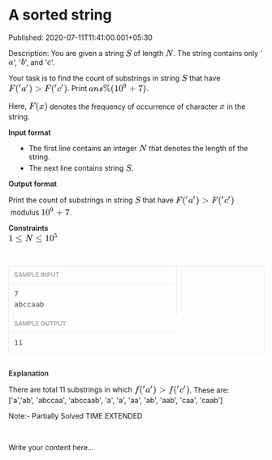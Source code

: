 # A sorted string

Published: 2020-07-11T11:41:00.001+05:30

Description: 
      You are given a string<span
      class="Apple-converted-space">&nbsp;</span><span
      class="mathjax-latex"><span class="MathJax_Preview" style="color:
      inherit;"></span><span class="MathJax_SVG" data-mathml="&lt;math
      xmlns=&quot;http://www.w3.org/1998/Math/MathML&quot;&gt;&lt;mi&gt;S&lt;/mi&gt;&lt;/math&gt;"
      id="MathJax-Element-1-Frame" role="presentation" style="border: 0px; direction: ltr; display:
      inline-block; float: none; font-size: 14px; line-height: normal; margin: 0px; max-height:
      none; max-width: none; min-height: 0px; min-width: 0px; overflow-wrap: normal; padding: 0px;
      position: relative; white-space: nowrap; word-spacing: normal;" tabindex="0"><svg
      aria-hidden="true" focusable="false" height="2.143ex" role="img" style="vertical-align:
      -0.271ex;" viewbox="0 -805.7 645.5 922.5" width="1.499ex"
      xmlns:xlink="http://www.w3.org/1999/xlink"><defs><path d="M308 24Q367 24 416
      76T466 197Q466 260 414 284Q308 311 278 321T236 341Q176 383 176 462Q176 523 208 573T273 648Q302
      673 343 688T407 704H418H425Q521 704 564 640Q565 640 577 653T603 682T623 704Q624 704 627
      704T632 705Q645 705 645 698T617 577T585 459T569 456Q549 456 549 465Q549 471 550 475Q550 478
      551 494T553 520Q553 554 544 579T526 616T501 641Q465 662 419 662Q362 662 313 616T263 510Q263
      480 278 458T319 427Q323 425 389 408T456 390Q490 379 522 342T554 242Q554 216 546 186Q541 164
      528 137T492 78T426 18T332 -20Q320 -22 298 -22Q199 -22 144 33L134 44L106 13Q83 -14 78 -18T65
      -22Q52 -22 52 -14Q52 -11 110 221Q112 227 130 227H143Q149 221 149 216Q149 214 148 207T144
      186T142 153Q144 114 160 87T203 47T255 29T308 24Z" id="E1-MJMATHI-53"
      stroke-width="1"></path></defs><g fill="currentColor" stroke-width="0"
      stroke="currentColor" transform="matrix(1 0 0 -1 0 0)"><use x="0"
      xlink:href="#E1-MJMATHI-53" y="0"></use></g></svg><span
      class="MJX_Assistive_MathML" role="presentation" style="border: 0px !important; clip:
      rect(1px, 1px, 1px, 1px); display: block !important; height: 1px !important; left: 0px;
      overflow: hidden !important; padding: 1px 0px 0px !important; position: absolute !important;
      top: 0px; transition: none 0s ease 0s; user-select: none; width: 1px !important;"><math
      xmlns="http://www.w3.org/1998/Math/MathML"><mi>S</mi></math></span></span><span
      class="Apple-converted-space">&nbsp;</span>of length<span
      class="Apple-converted-space">&nbsp;</span><span
      class="mathjax-latex"><span class="MathJax_Preview" style="color:
      inherit;"></span><span class="MathJax_SVG" data-mathml="&lt;math
      xmlns=&quot;http://www.w3.org/1998/Math/MathML&quot;&gt;&lt;mi&gt;N&lt;/mi&gt;&lt;/math&gt;"
      id="MathJax-Element-2-Frame" role="presentation" style="border: 0px; direction: ltr; display:
      inline-block; float: none; font-size: 14px; line-height: normal; margin: 0px; max-height:
      none; max-width: none; min-height: 0px; min-width: 0px; overflow-wrap: normal; padding: 0px;
      position: relative; white-space: nowrap; word-spacing: normal;" tabindex="0"><svg
      aria-hidden="true" focusable="false" height="2.009ex" role="img" style="vertical-align:
      -0.271ex;" viewbox="0 -748.3 888.5 865.1" width="2.064ex"
      xmlns:xlink="http://www.w3.org/1999/xlink"><defs><path d="M234 637Q231 637 226
      637Q201 637 196 638T191 649Q191 676 202 682Q204 683 299 683Q376 683 387 683T401 677Q612 181
      616 168L670 381Q723 592 723 606Q723 633 659 637Q635 637 635 648Q635 650 637 660Q641 676 643
      679T653 683Q656 683 684 682T767 680Q817 680 843 681T873 682Q888 682 888 672Q888 650 880
      642Q878 637 858 637Q787 633 769 597L620 7Q618 0 599 0Q585 0 582 2Q579 5 453 305L326 604L261
      344Q196 88 196 79Q201 46 268 46H278Q284 41 284 38T282 19Q278 6 272 0H259Q228 2 151 2Q123 2 100
      2T63 2T46 1Q31 1 31 10Q31 14 34 26T39 40Q41 46 62 46Q130 49 150 85Q154 91 221 362L289 634Q287
      635 234 637Z" id="E2-MJMATHI-4E" stroke-width="1"></path></defs><g
      fill="currentColor" stroke-width="0" stroke="currentColor" transform="matrix(1 0 0 -1 0
      0)"><use x="0" xlink:href="#E2-MJMATHI-4E"
      y="0"></use></g></svg><span class="MJX_Assistive_MathML"
      role="presentation" style="border: 0px !important; clip: rect(1px, 1px, 1px, 1px); display:
      block !important; height: 1px !important; left: 0px; overflow: hidden !important; padding: 1px
      0px 0px !important; position: absolute !important; top: 0px; transition: none 0s ease 0s;
      user-select: none; width: 1px !important;"><math
      xmlns="http://www.w3.org/1998/Math/MathML"><mi>N</mi></math></span></span>.
      The string contains only '<span class="mathjax-latex"><span class="MathJax_Preview"
      style="color: inherit;"></span><span class="MathJax_SVG" data-mathml="&lt;math
      xmlns=&quot;http://www.w3.org/1998/Math/MathML&quot;&gt;&lt;mi&gt;a&lt;/mi&gt;&lt;/math&gt;"
      id="MathJax-Element-3-Frame" role="presentation" style="border: 0px; direction: ltr; display:
      inline-block; float: none; font-size: 14px; line-height: normal; margin: 0px; max-height:
      none; max-width: none; min-height: 0px; min-width: 0px; overflow-wrap: normal; padding: 0px;
      position: relative; white-space: nowrap; word-spacing: normal;" tabindex="0"><svg
      aria-hidden="true" focusable="false" height="1.476ex" role="img" style="vertical-align:
      -0.271ex;" viewbox="0 -518.7 529.5 635.5" width="1.23ex"
      xmlns:xlink="http://www.w3.org/1999/xlink"><defs><path d="M33 157Q33 258 109
      349T280 441Q331 441 370 392Q386 422 416 422Q429 422 439 414T449 394Q449 381 412 234T374 68Q374
      43 381 35T402 26Q411 27 422 35Q443 55 463 131Q469 151 473 152Q475 153 483 153H487Q506 153 506
      144Q506 138 501 117T481 63T449 13Q436 0 417 -8Q409 -10 393 -10Q359 -10 336 5T306 36L300 51Q299
      52 296 50Q294 48 292 46Q233 -10 172 -10Q117 -10 75 30T33 157ZM351 328Q351 334 346 350T323
      385T277 405Q242 405 210 374T160 293Q131 214 119 129Q119 126 119 118T118 106Q118 61 136 44T179
      26Q217 26 254 59T298 110Q300 114 325 217T351 328Z" id="E3-MJMATHI-61"
      stroke-width="1"></path></defs><g fill="currentColor" stroke-width="0"
      stroke="currentColor" transform="matrix(1 0 0 -1 0 0)"><use x="0"
      xlink:href="#E3-MJMATHI-61" y="0"></use></g></svg><span
      class="MJX_Assistive_MathML" role="presentation" style="border: 0px !important; clip:
      rect(1px, 1px, 1px, 1px); display: block !important; height: 1px !important; left: 0px;
      overflow: hidden !important; padding: 1px 0px 0px !important; position: absolute !important;
      top: 0px; transition: none 0s ease 0s; user-select: none; width: 1px !important;"><math
      xmlns="http://www.w3.org/1998/Math/MathML"><mi>a</mi></math></span></span>',
      '<span class="mathjax-latex"><span class="MathJax_Preview" style="color:
      inherit;"></span><span class="MathJax_SVG" data-mathml="&lt;math
      xmlns=&quot;http://www.w3.org/1998/Math/MathML&quot;&gt;&lt;mi&gt;b&lt;/mi&gt;&lt;/math&gt;"
      id="MathJax-Element-4-Frame" role="presentation" style="border: 0px; direction: ltr; display:
      inline-block; float: none; font-size: 14px; line-height: normal; margin: 0px; max-height:
      none; max-width: none; min-height: 0px; min-width: 0px; overflow-wrap: normal; padding: 0px;
      position: relative; white-space: nowrap; word-spacing: normal;" tabindex="0"><svg
      aria-hidden="true" focusable="false" height="2.143ex" role="img" style="vertical-align:
      -0.271ex;" viewbox="0 -805.7 429.5 922.5" width="0.998ex"
      xmlns:xlink="http://www.w3.org/1999/xlink"><defs><path d="M73 647Q73 657 77 670T89
      683Q90 683 161 688T234 694Q246 694 246 685T212 542Q204 508 195 472T180 418L176 399Q176 396 182
      402Q231 442 283 442Q345 442 383 396T422 280Q422 169 343 79T173 -11Q123 -11 82 27T40 150V159Q40
      180 48 217T97 414Q147 611 147 623T109 637Q104 637 101 637H96Q86 637 83 637T76 640T73 647ZM336
      325V331Q336 405 275 405Q258 405 240 397T207 376T181 352T163 330L157 322L136 236Q114 150 114
      114Q114 66 138 42Q154 26 178 26Q211 26 245 58Q270 81 285 114T318 219Q336 291 336 325Z"
      id="E4-MJMATHI-62" stroke-width="1"></path></defs><g fill="currentColor"
      stroke-width="0" stroke="currentColor" transform="matrix(1 0 0 -1 0 0)"><use x="0"
      xlink:href="#E4-MJMATHI-62" y="0"></use></g></svg><span
      class="MJX_Assistive_MathML" role="presentation" style="border: 0px !important; clip:
      rect(1px, 1px, 1px, 1px); display: block !important; height: 1px !important; left: 0px;
      overflow: hidden !important; padding: 1px 0px 0px !important; position: absolute !important;
      top: 0px; transition: none 0s ease 0s; user-select: none; width: 1px !important;"><math
      xmlns="http://www.w3.org/1998/Math/MathML"><mi>b</mi></math></span></span>',
      and '<span class="mathjax-latex"><span class="MathJax_Preview" style="color:
      inherit;"></span><span class="MathJax_SVG" data-mathml="&lt;math
      xmlns=&quot;http://www.w3.org/1998/Math/MathML&quot;&gt;&lt;mi&gt;c&lt;/mi&gt;&lt;/math&gt;"
      id="MathJax-Element-5-Frame" role="presentation" style="border: 0px; direction: ltr; display:
      inline-block; float: none; font-size: 14px; line-height: normal; margin: 0px; max-height:
      none; max-width: none; min-height: 0px; min-width: 0px; overflow-wrap: normal; padding: 0px;
      position: relative; white-space: nowrap; word-spacing: normal;" tabindex="0"><svg
      aria-hidden="true" focusable="false" height="1.476ex" role="img" style="vertical-align:
      -0.271ex;" viewbox="0 -518.7 433.5 635.5" width="1.007ex"
      xmlns:xlink="http://www.w3.org/1999/xlink"><defs><path d="M34 159Q34 268 120
      355T306 442Q362 442 394 418T427 355Q427 326 408 306T360 285Q341 285 330 295T319 325T330
      359T352 380T366 386H367Q367 388 361 392T340 400T306 404Q276 404 249 390Q228 381 206 359Q162
      315 142 235T121 119Q121 73 147 50Q169 26 205 26H209Q321 26 394 111Q403 121 406 121Q410 121 419
      112T429 98T420 83T391 55T346 25T282 0T202 -11Q127 -11 81 37T34 159Z" id="E5-MJMATHI-63"
      stroke-width="1"></path></defs><g fill="currentColor" stroke-width="0"
      stroke="currentColor" transform="matrix(1 0 0 -1 0 0)"><use x="0"
      xlink:href="#E5-MJMATHI-63" y="0"></use></g></svg><span
      class="MJX_Assistive_MathML" role="presentation" style="border: 0px !important; clip:
      rect(1px, 1px, 1px, 1px); display: block !important; height: 1px !important; left: 0px;
      overflow: hidden !important; padding: 1px 0px 0px !important; position: absolute !important;
      top: 0px; transition: none 0s ease 0s; user-select: none; width: 1px !important;"><math
      xmlns="http://www.w3.org/1998/Math/MathML"><mi>c</mi></math></span></span>'.<p></p><p>Your&nbsp;task
      is to find the count of substrings in&nbsp;string<span
      class="Apple-converted-space">&nbsp;</span><span
      class="mathjax-latex"><span class="MathJax_Preview" style="color:
      inherit;"></span><span class="MathJax_SVG" data-mathml="&lt;math
      xmlns=&quot;http://www.w3.org/1998/Math/MathML&quot;&gt;&lt;mi&gt;S&lt;/mi&gt;&lt;/math&gt;"
      id="MathJax-Element-6-Frame" role="presentation" style="border: 0px; direction: ltr; display:
      inline-block; float: none; font-size: 14px; line-height: normal; margin: 0px; max-height:
      none; max-width: none; min-height: 0px; min-width: 0px; overflow-wrap: normal; padding: 0px;
      position: relative; white-space: nowrap; word-spacing: normal;" tabindex="0"><svg
      aria-hidden="true" focusable="false" height="2.143ex" role="img" style="vertical-align:
      -0.271ex;" viewbox="0 -805.7 645.5 922.5" width="1.499ex"
      xmlns:xlink="http://www.w3.org/1999/xlink"><defs><path d="M308 24Q367 24 416
      76T466 197Q466 260 414 284Q308 311 278 321T236 341Q176 383 176 462Q176 523 208 573T273 648Q302
      673 343 688T407 704H418H425Q521 704 564 640Q565 640 577 653T603 682T623 704Q624 704 627
      704T632 705Q645 705 645 698T617 577T585 459T569 456Q549 456 549 465Q549 471 550 475Q550 478
      551 494T553 520Q553 554 544 579T526 616T501 641Q465 662 419 662Q362 662 313 616T263 510Q263
      480 278 458T319 427Q323 425 389 408T456 390Q490 379 522 342T554 242Q554 216 546 186Q541 164
      528 137T492 78T426 18T332 -20Q320 -22 298 -22Q199 -22 144 33L134 44L106 13Q83 -14 78 -18T65
      -22Q52 -22 52 -14Q52 -11 110 221Q112 227 130 227H143Q149 221 149 216Q149 214 148 207T144
      186T142 153Q144 114 160 87T203 47T255 29T308 24Z" id="E6-MJMATHI-53"
      stroke-width="1"></path></defs><g fill="currentColor" stroke-width="0"
      stroke="currentColor" transform="matrix(1 0 0 -1 0 0)"><use x="0"
      xlink:href="#E6-MJMATHI-53" y="0"></use></g></svg><span
      class="MJX_Assistive_MathML" role="presentation" style="border: 0px !important; clip:
      rect(1px, 1px, 1px, 1px); display: block !important; height: 1px !important; left: 0px;
      overflow: hidden !important; padding: 1px 0px 0px !important; position: absolute !important;
      top: 0px; transition: none 0s ease 0s; user-select: none; width: 1px !important;"><math
      xmlns="http://www.w3.org/1998/Math/MathML"><mi>S</mi></math></span></span><span
      class="Apple-converted-space">&nbsp;</span>that have<span
      class="Apple-converted-space">&nbsp;</span><span
      class="mathjax-latex"><span class="MathJax_Preview" style="color:
      inherit;"></span><span class="MathJax_SVG" data-mathml="&lt;math
      xmlns=&quot;http://www.w3.org/1998/Math/MathML&quot;&gt;&lt;mi&gt;F&lt;/mi&gt;&lt;msup&gt;&lt;mo
      stretchy=&quot;false&quot;&gt;(&lt;/mo&gt;&lt;mo&gt;&amp;#x2032;&lt;/mo&gt;&lt;/msup&gt;&lt;msup&gt;&lt;mi&gt;a&lt;/mi&gt;&lt;mo&gt;&amp;#x2032;&lt;/mo&gt;&lt;/msup&gt;&lt;mo
      stretchy=&quot;false&quot;&gt;)&lt;/mo&gt;&lt;mo&gt;&amp;#x003E;&lt;/mo&gt;&lt;mi&gt;F&lt;/mi&gt;&lt;msup&gt;&lt;mo
      stretchy=&quot;false&quot;&gt;(&lt;/mo&gt;&lt;mo&gt;&amp;#x2032;&lt;/mo&gt;&lt;/msup&gt;&lt;msup&gt;&lt;mi&gt;c&lt;/mi&gt;&lt;mo&gt;&amp;#x2032;&lt;/mo&gt;&lt;/msup&gt;&lt;mo
      stretchy=&quot;false&quot;&gt;)&lt;/mo&gt;&lt;/math&gt;"
      id="MathJax-Element-7-Frame" role="presentation" style="border: 0px; direction: ltr; display:
      inline-block; float: none; font-size: 14px; line-height: normal; margin: 0px; max-height:
      none; max-width: none; min-height: 0px; min-width: 0px; overflow-wrap: normal; padding: 0px;
      position: relative; white-space: nowrap; word-spacing: normal;" tabindex="0"><svg
      aria-hidden="true" focusable="false" height="2.809ex" role="img" style="vertical-align:
      -0.805ex;" viewbox="0 -863.1 6533.3 1209.6" width="15.174ex"
      xmlns:xlink="http://www.w3.org/1999/xlink"><defs><path d="M48 1Q31 1 31 11Q31 13
      34 25Q38 41 42 43T65 46Q92 46 125 49Q139 52 144 61Q146 66 215 342T285 622Q285 629 281 629Q273
      632 228 634H197Q191 640 191 642T193 659Q197 676 203 680H742Q749 676 749 669Q749 664 736
      557T722 447Q720 440 702 440H690Q683 445 683 453Q683 454 686 477T689 530Q689 560 682 579T663
      610T626 626T575 633T503 634H480Q398 633 393 631Q388 629 386 623Q385 622 352 492L320
      363H375Q378 363 398 363T426 364T448 367T472 374T489 386Q502 398 511 419T524 457T529 475Q532
      480 548 480H560Q567 475 567 470Q567 467 536 339T502 207Q500 200 482 200H470Q463 206 463
      212Q463 215 468 234T473 274Q473 303 453 310T364 317H309L277 190Q245 66 245 60Q245 46 334
      46H359Q365 40 365 39T363 19Q359 6 353 0H336Q295 2 185 2Q120 2 86 2T48 1Z" id="E7-MJMATHI-46"
      stroke-width="1"></path><path d="M94 250Q94 319 104 381T127 488T164 576T202
      643T244 695T277 729T302 750H315H319Q333 750 333 741Q333 738 316 720T275 667T226 581T184
      443T167 250T184 58T225 -81T274 -167T316 -220T333 -241Q333 -250 318 -250H315H302L274 -226Q180
      -141 137 -14T94 250Z" id="E7-MJMAIN-28" stroke-width="1"></path><path d="M79 43Q73
      43 52 49T30 61Q30 68 85 293T146 528Q161 560 198 560Q218 560 240 545T262 501Q262 496 260
      486Q259 479 173 263T84 45T79 43Z" id="E7-MJMAIN-2032"
      stroke-width="1"></path><path d="M33 157Q33 258 109 349T280 441Q331 441 370
      392Q386 422 416 422Q429 422 439 414T449 394Q449 381 412 234T374 68Q374 43 381 35T402 26Q411 27
      422 35Q443 55 463 131Q469 151 473 152Q475 153 483 153H487Q506 153 506 144Q506 138 501 117T481
      63T449 13Q436 0 417 -8Q409 -10 393 -10Q359 -10 336 5T306 36L300 51Q299 52 296 50Q294 48 292
      46Q233 -10 172 -10Q117 -10 75 30T33 157ZM351 328Q351 334 346 350T323 385T277 405Q242 405 210
      374T160 293Q131 214 119 129Q119 126 119 118T118 106Q118 61 136 44T179 26Q217 26 254 59T298
      110Q300 114 325 217T351 328Z" id="E7-MJMATHI-61" stroke-width="1"></path><path
      d="M60 749L64 750Q69 750 74 750H86L114 726Q208 641 251 514T294 250Q294 182 284 119T261 12T224
      -76T186 -143T145 -194T113 -227T90 -246Q87 -249 86 -250H74Q66 -250 63 -250T58 -247T55 -238Q56
      -237 66 -225Q221 -64 221 250T66 725Q56 737 55 738Q55 746 60 749Z" id="E7-MJMAIN-29"
      stroke-width="1"></path><path d="M84 520Q84 528 88 533T96 539L99 540Q106 540 253
      471T544 334L687 265Q694 260 694 250T687 235Q685 233 395 96L107 -40H101Q83 -38 83 -20Q83 -19 83
      -17Q82 -10 98 -1Q117 9 248 71Q326 108 378 132L626 250L378 368Q90 504 86 509Q84 513 84 520Z"
      id="E7-MJMAIN-3E" stroke-width="1"></path><path d="M34 159Q34 268 120 355T306
      442Q362 442 394 418T427 355Q427 326 408 306T360 285Q341 285 330 295T319 325T330 359T352
      380T366 386H367Q367 388 361 392T340 400T306 404Q276 404 249 390Q228 381 206 359Q162 315 142
      235T121 119Q121 73 147 50Q169 26 205 26H209Q321 26 394 111Q403 121 406 121Q410 121 419 112T429
      98T420 83T391 55T346 25T282 0T202 -11Q127 -11 81 37T34 159Z" id="E7-MJMATHI-63"
      stroke-width="1"></path></defs><g fill="currentColor" stroke-width="0"
      stroke="currentColor" transform="matrix(1 0 0 -1 0 0)"><use x="0"
      xlink:href="#E7-MJMATHI-46" y="0"></use><g transform="translate(749,0)"><use
      x="0" xlink:href="#E7-MJMAIN-28" y="0"></use><use transform="scale(0.707)" x="550"
      xlink:href="#E7-MJMAIN-2032" y="513"></use></g><g
      transform="translate(1433,0)"><use x="0" xlink:href="#E7-MJMATHI-61"
      y="0"></use><use transform="scale(0.707)" x="748" xlink:href="#E7-MJMAIN-2032"
      y="513"></use></g><use x="2258" xlink:href="#E7-MJMAIN-29"
      y="0"></use><use x="2925" xlink:href="#E7-MJMAIN-3E" y="0"></use><use
      x="3981" xlink:href="#E7-MJMATHI-46" y="0"></use><g
      transform="translate(4731,0)"><use x="0" xlink:href="#E7-MJMAIN-28"
      y="0"></use><use transform="scale(0.707)" x="550" xlink:href="#E7-MJMAIN-2032"
      y="513"></use></g><g transform="translate(5415,0)"><use x="0"
      xlink:href="#E7-MJMATHI-63" y="0"></use><use transform="scale(0.707)" x="613"
      xlink:href="#E7-MJMAIN-2032" y="513"></use></g><use x="6143"
      xlink:href="#E7-MJMAIN-29" y="0"></use></g></svg><span
      class="MJX_Assistive_MathML" role="presentation" style="border: 0px !important; clip:
      rect(1px, 1px, 1px, 1px); display: block !important; height: 1px !important; left: 0px;
      overflow: hidden !important; padding: 1px 0px 0px !important; position: absolute !important;
      top: 0px; transition: none 0s ease 0s; user-select: none; width: 1px !important;"><math
      xmlns="http://www.w3.org/1998/Math/MathML"><mi>F</mi><msup><mo
      stretchy="false">(</mo><mo>′</mo></msup><msup><mi>a</mi><mo>′</mo></msup><mo
      stretchy="false">)</mo><mo>&gt;</mo><mi>F</mi><msup><mo
      stretchy="false">(</mo><mo>′</mo></msup><msup><mi>c</mi><mo>′</mo></msup><mo
      stretchy="false">)</mo></math></span></span>.
      Print&nbsp;<span class="mathjax-latex"><span class="MathJax_Preview"
      style="color: inherit;"></span><span class="MathJax_SVG" data-mathml="&lt;math
      xmlns=&quot;http://www.w3.org/1998/Math/MathML&quot;&gt;&lt;mi&gt;a&lt;/mi&gt;&lt;mi&gt;n&lt;/mi&gt;&lt;mi&gt;s&lt;/mi&gt;&lt;mi
      mathvariant=&quot;normal&quot;&gt;&amp;#x0025;&lt;/mi&gt;&lt;mo
      stretchy=&quot;false&quot;&gt;(&lt;/mo&gt;&lt;msup&gt;&lt;mn&gt;10&lt;/mn&gt;&lt;mrow
      class=&quot;MJX-TeXAtom-ORD&quot;&gt;&lt;mn&gt;9&lt;/mn&gt;&lt;/mrow&gt;&lt;/msup&gt;&lt;mo&gt;+&lt;/mo&gt;&lt;mn&gt;7&lt;/mn&gt;&lt;mo
      stretchy=&quot;false&quot;&gt;)&lt;/mo&gt;&lt;/math&gt;"
      id="MathJax-Element-8-Frame" role="presentation" style="border: 0px; direction: ltr; display:
      inline-block; float: none; font-size: 14px; line-height: normal; margin: 0px; max-height:
      none; max-width: none; min-height: 0px; min-width: 0px; overflow-wrap: normal; padding: 0px;
      position: relative; white-space: nowrap; word-spacing: normal;" tabindex="0"><svg
      aria-hidden="true" focusable="false" height="3.076ex" role="img" style="vertical-align:
      -0.805ex;" viewbox="0 -977.9 6390.4 1324.4" width="14.842ex"
      xmlns:xlink="http://www.w3.org/1999/xlink"><defs><path d="M33 157Q33 258 109
      349T280 441Q331 441 370 392Q386 422 416 422Q429 422 439 414T449 394Q449 381 412 234T374 68Q374
      43 381 35T402 26Q411 27 422 35Q443 55 463 131Q469 151 473 152Q475 153 483 153H487Q506 153 506
      144Q506 138 501 117T481 63T449 13Q436 0 417 -8Q409 -10 393 -10Q359 -10 336 5T306 36L300 51Q299
      52 296 50Q294 48 292 46Q233 -10 172 -10Q117 -10 75 30T33 157ZM351 328Q351 334 346 350T323
      385T277 405Q242 405 210 374T160 293Q131 214 119 129Q119 126 119 118T118 106Q118 61 136 44T179
      26Q217 26 254 59T298 110Q300 114 325 217T351 328Z" id="E8-MJMATHI-61"
      stroke-width="1"></path><path d="M21 287Q22 293 24 303T36 341T56 388T89 425T135
      442Q171 442 195 424T225 390T231 369Q231 367 232 367L243 378Q304 442 382 442Q436 442 469
      415T503 336T465 179T427 52Q427 26 444 26Q450 26 453 27Q482 32 505 65T540 145Q542 153 560
      153Q580 153 580 145Q580 144 576 130Q568 101 554 73T508 17T439 -10Q392 -10 371 17T350 73Q350 92
      386 193T423 345Q423 404 379 404H374Q288 404 229 303L222 291L189 157Q156 26 151 16Q138 -11 108
      -11Q95 -11 87 -5T76 7T74 17Q74 30 112 180T152 343Q153 348 153 366Q153 405 129 405Q91 405 66
      305Q60 285 60 284Q58 278 41 278H27Q21 284 21 287Z" id="E8-MJMATHI-6E"
      stroke-width="1"></path><path d="M131 289Q131 321 147 354T203 415T300 442Q362 442
      390 415T419 355Q419 323 402 308T364 292Q351 292 340 300T328 326Q328 342 337 354T354 372T367
      378Q368 378 368 379Q368 382 361 388T336 399T297 405Q249 405 227 379T204 326Q204 301 223
      291T278 274T330 259Q396 230 396 163Q396 135 385 107T352 51T289 7T195 -10Q118 -10 86 19T53
      87Q53 126 74 143T118 160Q133 160 146 151T160 120Q160 94 142 76T111 58Q109 57 108 57T107 55Q108
      52 115 47T146 34T201 27Q237 27 263 38T301 66T318 97T323 122Q323 150 302 164T254 181T195
      196T148 231Q131 256 131 289Z" id="E8-MJMATHI-73" stroke-width="1"></path><path
      d="M465 605Q428 605 394 614T340 632T319 641Q332 608 332 548Q332 458 293 403T202 347Q145 347
      101 402T56 548Q56 637 101 693T202 750Q241 750 272 719Q359 642 464 642Q580 642 650 732Q662 748
      668 749Q670 750 673 750Q682 750 688 743T693 726Q178 -47 170 -52Q166 -56 160 -56Q147 -56 142
      -45Q137 -36 142 -27Q143 -24 363 304Q469 462 525 546T581 630Q528 605 465 605ZM207 385Q235 385
      263 427T292 548Q292 617 267 664T200 712Q193 712 186 709T167 698T147 668T134 615Q132 595 132
      548V527Q132 436 165 403Q183 385 203 385H207ZM500 146Q500 234 544 290T647 347Q699 347 737
      292T776 146T737 0T646 -56Q590 -56 545 0T500 146ZM651 -18Q679 -18 707 24T736 146Q736 215 711
      262T644 309Q637 309 630 306T611 295T591 265T578 212Q577 200 577 146V124Q577 -18 647 -18H651Z"
      id="E8-MJMAIN-25" stroke-width="1"></path><path d="M94 250Q94 319 104 381T127
      488T164 576T202 643T244 695T277 729T302 750H315H319Q333 750 333 741Q333 738 316 720T275
      667T226 581T184 443T167 250T184 58T225 -81T274 -167T316 -220T333 -241Q333 -250 318
      -250H315H302L274 -226Q180 -141 137 -14T94 250Z" id="E8-MJMAIN-28"
      stroke-width="1"></path><path d="M213 578L200 573Q186 568 160 563T102
      556H83V602H102Q149 604 189 617T245 641T273 663Q275 666 285 666Q294 666 302 660V361L303 61Q310
      54 315 52T339 48T401 46H427V0H416Q395 3 257 3Q121 3 100 0H88V46H114Q136 46 152 46T177 47T193
      50T201 52T207 57T213 61V578Z" id="E8-MJMAIN-31" stroke-width="1"></path><path
      d="M96 585Q152 666 249 666Q297 666 345 640T423 548Q460 465 460 320Q460 165 417 83Q397 41 362
      16T301 -15T250 -22Q224 -22 198 -16T137 16T82 83Q39 165 39 320Q39 494 96 585ZM321 597Q291 629
      250 629Q208 629 178 597Q153 571 145 525T137 333Q137 175 145 125T181 46Q209 16 250 16Q290 16
      318 46Q347 76 354 130T362 333Q362 478 354 524T321 597Z" id="E8-MJMAIN-30"
      stroke-width="1"></path><path d="M352 287Q304 211 232 211Q154 211 104 270T44
      396Q42 412 42 436V444Q42 537 111 606Q171 666 243 666Q245 666 249 666T257 665H261Q273 665 286
      663T323 651T370 619T413 560Q456 472 456 334Q456 194 396 97Q361 41 312 10T208 -22Q147 -22 108
      7T68 93T121 149Q143 149 158 135T173 96Q173 78 164 65T148 49T135 44L131 43Q131 41 138 37T164
      27T206 22H212Q272 22 313 86Q352 142 352 280V287ZM244 248Q292 248 321 297T351 430Q351 508 343
      542Q341 552 337 562T323 588T293 615T246 625Q208 625 181 598Q160 576 154 546T147 441Q147 358
      152 329T172 282Q197 248 244 248Z" id="E8-MJMAIN-39" stroke-width="1"></path><path
      d="M56 237T56 250T70 270H369V420L370 570Q380 583 389 583Q402 583 409 568V270H707Q722 262 722
      250T707 230H409V-68Q401 -82 391 -82H389H387Q375 -82 369 -68V230H70Q56 237 56 250Z"
      id="E8-MJMAIN-2B" stroke-width="1"></path><path d="M55 458Q56 460 72 567L88 674Q88
      676 108 676H128V672Q128 662 143 655T195 646T364 644H485V605L417 512Q408 500 387 472T360
      435T339 403T319 367T305 330T292 284T284 230T278 162T275 80Q275 66 275 52T274 28V19Q270 2 255
      -10T221 -22Q210 -22 200 -19T179 0T168 40Q168 198 265 368Q285 400 349 489L395 552H302Q128 552
      119 546Q113 543 108 522T98 479L95 458V455H55V458Z" id="E8-MJMAIN-37"
      stroke-width="1"></path><path d="M60 749L64 750Q69 750 74 750H86L114 726Q208 641
      251 514T294 250Q294 182 284 119T261 12T224 -76T186 -143T145 -194T113 -227T90 -246Q87 -249 86
      -250H74Q66 -250 63 -250T58 -247T55 -238Q56 -237 66 -225Q221 -64 221 250T66 725Q56 737 55
      738Q55 746 60 749Z" id="E8-MJMAIN-29" stroke-width="1"></path></defs><g
      fill="currentColor" stroke-width="0" stroke="currentColor" transform="matrix(1 0 0 -1 0
      0)"><use x="0" xlink:href="#E8-MJMATHI-61" y="0"></use><use x="529"
      xlink:href="#E8-MJMATHI-6E" y="0"></use><use x="1130" xlink:href="#E8-MJMATHI-73"
      y="0"></use><use x="1599" xlink:href="#E8-MJMAIN-25" y="0"></use><use
      x="2433" xlink:href="#E8-MJMAIN-28" y="0"></use><g
      transform="translate(2822,0)"><use xlink:href="#E8-MJMAIN-31"></use><use
      x="500" xlink:href="#E8-MJMAIN-30" y="0"></use><use transform="scale(0.707)"
      x="1415" xlink:href="#E8-MJMAIN-39" y="557"></use></g><use x="4499"
      xlink:href="#E8-MJMAIN-2B" y="0"></use><use x="5500" xlink:href="#E8-MJMAIN-37"
      y="0"></use><use x="6000" xlink:href="#E8-MJMAIN-29"
      y="0"></use></g></svg><span class="MJX_Assistive_MathML"
      role="presentation" style="border: 0px !important; clip: rect(1px, 1px, 1px, 1px); display:
      block !important; height: 1px !important; left: 0px; overflow: hidden !important; padding: 1px
      0px 0px !important; position: absolute !important; top: 0px; transition: none 0s ease 0s;
      user-select: none; width: 1px !important;"><math
      xmlns="http://www.w3.org/1998/Math/MathML"><mi>a</mi><mi>n</mi><mi>s</mi><mi
      mathvariant="normal">%</mi><mo
      stretchy="false">(</mo><msup><mn>10</mn><mrow
      class="MJX-TeXAtom-ORD"><mn>9</mn></mrow></msup><mo>+</mo><mn>7</mn><mo
      stretchy="false">)</mo></math></span></span>.</span></span></span></p><p>Here,&nbsp;<span
      class="mathjax-latex"><span class="MathJax_Preview" style="color:
      inherit;"></span><span class="MathJax_SVG" data-mathml="&lt;math
      xmlns=&quot;http://www.w3.org/1998/Math/MathML&quot;&gt;&lt;mi&gt;F&lt;/mi&gt;&lt;mo
      stretchy=&quot;false&quot;&gt;(&lt;/mo&gt;&lt;mi&gt;x&lt;/mi&gt;&lt;mo
      stretchy=&quot;false&quot;&gt;)&lt;/mo&gt;&lt;/math&gt;"
      id="MathJax-Element-9-Frame" role="presentation" style="border: 0px; direction: ltr; display:
      inline-block; float: none; font-size: 14px; line-height: normal; margin: 0px; max-height:
      none; max-width: none; min-height: 0px; min-width: 0px; overflow-wrap: normal; padding: 0px;
      position: relative; white-space: nowrap; word-spacing: normal;" tabindex="0"><svg
      aria-hidden="true" focusable="false" height="2.809ex" role="img" style="vertical-align:
      -0.805ex;" viewbox="0 -863.1 2101 1209.6" width="4.88ex"
      xmlns:xlink="http://www.w3.org/1999/xlink"><defs><path d="M48 1Q31 1 31 11Q31 13
      34 25Q38 41 42 43T65 46Q92 46 125 49Q139 52 144 61Q146 66 215 342T285 622Q285 629 281 629Q273
      632 228 634H197Q191 640 191 642T193 659Q197 676 203 680H742Q749 676 749 669Q749 664 736
      557T722 447Q720 440 702 440H690Q683 445 683 453Q683 454 686 477T689 530Q689 560 682 579T663
      610T626 626T575 633T503 634H480Q398 633 393 631Q388 629 386 623Q385 622 352 492L320
      363H375Q378 363 398 363T426 364T448 367T472 374T489 386Q502 398 511 419T524 457T529 475Q532
      480 548 480H560Q567 475 567 470Q567 467 536 339T502 207Q500 200 482 200H470Q463 206 463
      212Q463 215 468 234T473 274Q473 303 453 310T364 317H309L277 190Q245 66 245 60Q245 46 334
      46H359Q365 40 365 39T363 19Q359 6 353 0H336Q295 2 185 2Q120 2 86 2T48 1Z" id="E9-MJMATHI-46"
      stroke-width="1"></path><path d="M94 250Q94 319 104 381T127 488T164 576T202
      643T244 695T277 729T302 750H315H319Q333 750 333 741Q333 738 316 720T275 667T226 581T184
      443T167 250T184 58T225 -81T274 -167T316 -220T333 -241Q333 -250 318 -250H315H302L274 -226Q180
      -141 137 -14T94 250Z" id="E9-MJMAIN-28" stroke-width="1"></path><path d="M52
      289Q59 331 106 386T222 442Q257 442 286 424T329 379Q371 442 430 442Q467 442 494 420T522 361Q522
      332 508 314T481 292T458 288Q439 288 427 299T415 328Q415 374 465 391Q454 404 425 404Q412 404
      406 402Q368 386 350 336Q290 115 290 78Q290 50 306 38T341 26Q378 26 414 59T463 140Q466 150 469
      151T485 153H489Q504 153 504 145Q504 144 502 134Q486 77 440 33T333 -11Q263 -11 227 52Q186 -10
      133 -10H127Q78 -10 57 16T35 71Q35 103 54 123T99 143Q142 143 142 101Q142 81 130 66T107 46T94
      41L91 40Q91 39 97 36T113 29T132 26Q168 26 194 71Q203 87 217 139T245 247T261 313Q266 340 266
      352Q266 380 251 392T217 404Q177 404 142 372T93 290Q91 281 88 280T72 278H58Q52 284 52 289Z"
      id="E9-MJMATHI-78" stroke-width="1"></path><path d="M60 749L64 750Q69 750 74
      750H86L114 726Q208 641 251 514T294 250Q294 182 284 119T261 12T224 -76T186 -143T145 -194T113
      -227T90 -246Q87 -249 86 -250H74Q66 -250 63 -250T58 -247T55 -238Q56 -237 66 -225Q221 -64 221
      250T66 725Q56 737 55 738Q55 746 60 749Z" id="E9-MJMAIN-29"
      stroke-width="1"></path></defs><g fill="currentColor" stroke-width="0"
      stroke="currentColor" transform="matrix(1 0 0 -1 0 0)"><use x="0"
      xlink:href="#E9-MJMATHI-46" y="0"></use><use x="749" xlink:href="#E9-MJMAIN-28"
      y="0"></use><use x="1139" xlink:href="#E9-MJMATHI-78" y="0"></use><use
      x="1711" xlink:href="#E9-MJMAIN-29" y="0"></use></g></svg><span
      class="MJX_Assistive_MathML" role="presentation" style="border: 0px !important; clip:
      rect(1px, 1px, 1px, 1px); display: block !important; height: 1px !important; left: 0px;
      overflow: hidden !important; padding: 1px 0px 0px !important; position: absolute !important;
      top: 0px; transition: none 0s ease 0s; user-select: none; width: 1px !important;"><math
      xmlns="http://www.w3.org/1998/Math/MathML"><mi>F</mi><mo
      stretchy="false">(</mo><mi>x</mi><mo
      stretchy="false">)</mo></math></span></span><span
      class="Apple-converted-space">&nbsp;</span>denotes the frequency of occurrence of
      character<span class="Apple-converted-space">&nbsp;</span><span
      class="mathjax-latex"><span class="MathJax_Preview" style="color:
      inherit;"></span><span class="MathJax_SVG" data-mathml="&lt;math
      xmlns=&quot;http://www.w3.org/1998/Math/MathML&quot;&gt;&lt;mi&gt;x&lt;/mi&gt;&lt;/math&gt;"
      id="MathJax-Element-10-Frame" role="presentation" style="border: 0px; direction: ltr; display:
      inline-block; float: none; font-size: 14px; line-height: normal; margin: 0px; max-height:
      none; max-width: none; min-height: 0px; min-width: 0px; overflow-wrap: normal; padding: 0px;
      position: relative; white-space: nowrap; word-spacing: normal;" tabindex="0"><svg
      aria-hidden="true" focusable="false" height="1.476ex" role="img" style="vertical-align:
      -0.271ex;" viewbox="0 -518.7 572.5 635.5" width="1.33ex"
      xmlns:xlink="http://www.w3.org/1999/xlink"><defs><path d="M52 289Q59 331 106
      386T222 442Q257 442 286 424T329 379Q371 442 430 442Q467 442 494 420T522 361Q522 332 508
      314T481 292T458 288Q439 288 427 299T415 328Q415 374 465 391Q454 404 425 404Q412 404 406
      402Q368 386 350 336Q290 115 290 78Q290 50 306 38T341 26Q378 26 414 59T463 140Q466 150 469
      151T485 153H489Q504 153 504 145Q504 144 502 134Q486 77 440 33T333 -11Q263 -11 227 52Q186 -10
      133 -10H127Q78 -10 57 16T35 71Q35 103 54 123T99 143Q142 143 142 101Q142 81 130 66T107 46T94
      41L91 40Q91 39 97 36T113 29T132 26Q168 26 194 71Q203 87 217 139T245 247T261 313Q266 340 266
      352Q266 380 251 392T217 404Q177 404 142 372T93 290Q91 281 88 280T72 278H58Q52 284 52 289Z"
      id="E10-MJMATHI-78" stroke-width="1"></path></defs><g fill="currentColor"
      stroke-width="0" stroke="currentColor" transform="matrix(1 0 0 -1 0 0)"><use x="0"
      xlink:href="#E10-MJMATHI-78" y="0"></use></g></svg><span
      class="MJX_Assistive_MathML" role="presentation" style="border: 0px !important; clip:
      rect(1px, 1px, 1px, 1px); display: block !important; height: 1px !important; left: 0px;
      overflow: hidden !important; padding: 1px 0px 0px !important; position: absolute !important;
      top: 0px; transition: none 0s ease 0s; user-select: none; width: 1px !important;"><math
      xmlns="http://www.w3.org/1998/Math/MathML"><mi>x</mi></math></span></span><span
      class="Apple-converted-space">&nbsp;</span>in the
      string.</span></span></p><p><span style="font-weight:
      600;">Input format</span></p><ul style="padding-left: 40px;"><li
      style="margin-bottom: 5px;">The first line contains an integer<span
      class="Apple-converted-space">&nbsp;</span><span
      class="mathjax-latex"><span class="MathJax_Preview" style="color:
      inherit;"></span><span class="MathJax_SVG" data-mathml="&lt;math
      xmlns=&quot;http://www.w3.org/1998/Math/MathML&quot;&gt;&lt;mi&gt;N&lt;/mi&gt;&lt;/math&gt;"
      id="MathJax-Element-11-Frame" role="presentation" style="border: 0px; direction: ltr; display:
      inline-block; float: none; font-size: 14px; line-height: normal; margin: 0px; max-height:
      none; max-width: none; min-height: 0px; min-width: 0px; overflow-wrap: normal; padding: 0px;
      position: relative; white-space: nowrap; word-spacing: normal;" tabindex="0"><svg
      aria-hidden="true" focusable="false" height="2.009ex" role="img" style="vertical-align:
      -0.271ex;" viewbox="0 -748.3 888.5 865.1" width="2.064ex"
      xmlns:xlink="http://www.w3.org/1999/xlink"><defs><path d="M234 637Q231 637 226
      637Q201 637 196 638T191 649Q191 676 202 682Q204 683 299 683Q376 683 387 683T401 677Q612 181
      616 168L670 381Q723 592 723 606Q723 633 659 637Q635 637 635 648Q635 650 637 660Q641 676 643
      679T653 683Q656 683 684 682T767 680Q817 680 843 681T873 682Q888 682 888 672Q888 650 880
      642Q878 637 858 637Q787 633 769 597L620 7Q618 0 599 0Q585 0 582 2Q579 5 453 305L326 604L261
      344Q196 88 196 79Q201 46 268 46H278Q284 41 284 38T282 19Q278 6 272 0H259Q228 2 151 2Q123 2 100
      2T63 2T46 1Q31 1 31 10Q31 14 34 26T39 40Q41 46 62 46Q130 49 150 85Q154 91 221 362L289 634Q287
      635 234 637Z" id="E11-MJMATHI-4E" stroke-width="1"></path></defs><g
      fill="currentColor" stroke-width="0" stroke="currentColor" transform="matrix(1 0 0 -1 0
      0)"><use x="0" xlink:href="#E11-MJMATHI-4E"
      y="0"></use></g></svg><span class="MJX_Assistive_MathML"
      role="presentation" style="border: 0px !important; clip: rect(1px, 1px, 1px, 1px); display:
      block !important; height: 1px !important; left: 0px; overflow: hidden !important; padding: 1px
      0px 0px !important; position: absolute !important; top: 0px; transition: none 0s ease 0s;
      user-select: none; width: 1px !important;"><math
      xmlns="http://www.w3.org/1998/Math/MathML"><mi>N</mi></math></span></span><span
      class="Apple-converted-space">&nbsp;</span>that denotes the length of the
      string.</span></li><li style="margin-bottom: 5px;">The next
      line&nbsp;contains string<span
      class="Apple-converted-space">&nbsp;</span><span
      class="mathjax-latex"><span class="MathJax_Preview" style="color:
      inherit;"></span><span class="MathJax_SVG" data-mathml="&lt;math
      xmlns=&quot;http://www.w3.org/1998/Math/MathML&quot;&gt;&lt;mi&gt;S&lt;/mi&gt;&lt;/math&gt;"
      id="MathJax-Element-12-Frame" role="presentation" style="border: 0px; direction: ltr; display:
      inline-block; float: none; font-size: 14px; line-height: normal; margin: 0px; max-height:
      none; max-width: none; min-height: 0px; min-width: 0px; overflow-wrap: normal; padding: 0px;
      position: relative; white-space: nowrap; word-spacing: normal;" tabindex="0"><svg
      aria-hidden="true" focusable="false" height="2.143ex" role="img" style="vertical-align:
      -0.271ex;" viewbox="0 -805.7 645.5 922.5" width="1.499ex"
      xmlns:xlink="http://www.w3.org/1999/xlink"><defs><path d="M308 24Q367 24 416
      76T466 197Q466 260 414 284Q308 311 278 321T236 341Q176 383 176 462Q176 523 208 573T273 648Q302
      673 343 688T407 704H418H425Q521 704 564 640Q565 640 577 653T603 682T623 704Q624 704 627
      704T632 705Q645 705 645 698T617 577T585 459T569 456Q549 456 549 465Q549 471 550 475Q550 478
      551 494T553 520Q553 554 544 579T526 616T501 641Q465 662 419 662Q362 662 313 616T263 510Q263
      480 278 458T319 427Q323 425 389 408T456 390Q490 379 522 342T554 242Q554 216 546 186Q541 164
      528 137T492 78T426 18T332 -20Q320 -22 298 -22Q199 -22 144 33L134 44L106 13Q83 -14 78 -18T65
      -22Q52 -22 52 -14Q52 -11 110 221Q112 227 130 227H143Q149 221 149 216Q149 214 148 207T144
      186T142 153Q144 114 160 87T203 47T255 29T308 24Z" id="E12-MJMATHI-53"
      stroke-width="1"></path></defs><g fill="currentColor" stroke-width="0"
      stroke="currentColor" transform="matrix(1 0 0 -1 0 0)"><use x="0"
      xlink:href="#E12-MJMATHI-53" y="0"></use></g></svg><span
      class="MJX_Assistive_MathML" role="presentation" style="border: 0px !important; clip:
      rect(1px, 1px, 1px, 1px); display: block !important; height: 1px !important; left: 0px;
      overflow: hidden !important; padding: 1px 0px 0px !important; position: absolute !important;
      top: 0px; transition: none 0s ease 0s; user-select: none; width: 1px !important;"><math
      xmlns="http://www.w3.org/1998/Math/MathML"><mi>S</mi></math></span></span>.</span></li></ul><p><span
      style="font-weight: 600;">Output format</span></p><p>Print the count of
      substrings in&nbsp;string<span
      class="Apple-converted-space">&nbsp;</span><span
      class="mathjax-latex"><span class="MathJax_Preview" style="color:
      inherit;"></span><span class="MathJax_SVG" data-mathml="&lt;math
      xmlns=&quot;http://www.w3.org/1998/Math/MathML&quot;&gt;&lt;mi&gt;S&lt;/mi&gt;&lt;/math&gt;"
      id="MathJax-Element-13-Frame" role="presentation" style="border: 0px; direction: ltr; display:
      inline-block; float: none; font-size: 14px; line-height: normal; margin: 0px; max-height:
      none; max-width: none; min-height: 0px; min-width: 0px; overflow-wrap: normal; padding: 0px;
      position: relative; white-space: nowrap; word-spacing: normal;" tabindex="0"><svg
      aria-hidden="true" focusable="false" height="2.143ex" role="img" style="vertical-align:
      -0.271ex;" viewbox="0 -805.7 645.5 922.5" width="1.499ex"
      xmlns:xlink="http://www.w3.org/1999/xlink"><defs><path d="M308 24Q367 24 416
      76T466 197Q466 260 414 284Q308 311 278 321T236 341Q176 383 176 462Q176 523 208 573T273 648Q302
      673 343 688T407 704H418H425Q521 704 564 640Q565 640 577 653T603 682T623 704Q624 704 627
      704T632 705Q645 705 645 698T617 577T585 459T569 456Q549 456 549 465Q549 471 550 475Q550 478
      551 494T553 520Q553 554 544 579T526 616T501 641Q465 662 419 662Q362 662 313 616T263 510Q263
      480 278 458T319 427Q323 425 389 408T456 390Q490 379 522 342T554 242Q554 216 546 186Q541 164
      528 137T492 78T426 18T332 -20Q320 -22 298 -22Q199 -22 144 33L134 44L106 13Q83 -14 78 -18T65
      -22Q52 -22 52 -14Q52 -11 110 221Q112 227 130 227H143Q149 221 149 216Q149 214 148 207T144
      186T142 153Q144 114 160 87T203 47T255 29T308 24Z" id="E13-MJMATHI-53"
      stroke-width="1"></path></defs><g fill="currentColor" stroke-width="0"
      stroke="currentColor" transform="matrix(1 0 0 -1 0 0)"><use x="0"
      xlink:href="#E13-MJMATHI-53" y="0"></use></g></svg><span
      class="MJX_Assistive_MathML" role="presentation" style="border: 0px !important; clip:
      rect(1px, 1px, 1px, 1px); display: block !important; height: 1px !important; left: 0px;
      overflow: hidden !important; padding: 1px 0px 0px !important; position: absolute !important;
      top: 0px; transition: none 0s ease 0s; user-select: none; width: 1px !important;"><math
      xmlns="http://www.w3.org/1998/Math/MathML"><mi>S</mi></math></span></span><span
      class="Apple-converted-space">&nbsp;</span>that have<span
      class="Apple-converted-space">&nbsp;</span><span
      class="mathjax-latex"><span class="MathJax_Preview" style="color:
      inherit;"></span><span class="MathJax_SVG" data-mathml="&lt;math
      xmlns=&quot;http://www.w3.org/1998/Math/MathML&quot;&gt;&lt;mi&gt;F&lt;/mi&gt;&lt;msup&gt;&lt;mo
      stretchy=&quot;false&quot;&gt;(&lt;/mo&gt;&lt;mo&gt;&amp;#x2032;&lt;/mo&gt;&lt;/msup&gt;&lt;msup&gt;&lt;mi&gt;a&lt;/mi&gt;&lt;mo&gt;&amp;#x2032;&lt;/mo&gt;&lt;/msup&gt;&lt;mo
      stretchy=&quot;false&quot;&gt;)&lt;/mo&gt;&lt;mo&gt;&amp;#x003E;&lt;/mo&gt;&lt;mi&gt;F&lt;/mi&gt;&lt;msup&gt;&lt;mo
      stretchy=&quot;false&quot;&gt;(&lt;/mo&gt;&lt;mo&gt;&amp;#x2032;&lt;/mo&gt;&lt;/msup&gt;&lt;msup&gt;&lt;mi&gt;c&lt;/mi&gt;&lt;mo&gt;&amp;#x2032;&lt;/mo&gt;&lt;/msup&gt;&lt;mo
      stretchy=&quot;false&quot;&gt;)&lt;/mo&gt;&lt;/math&gt;"
      id="MathJax-Element-14-Frame" role="presentation" style="border: 0px; direction: ltr; display:
      inline-block; float: none; font-size: 14px; line-height: normal; margin: 0px; max-height:
      none; max-width: none; min-height: 0px; min-width: 0px; overflow-wrap: normal; padding: 0px;
      position: relative; white-space: nowrap; word-spacing: normal;" tabindex="0"><svg
      aria-hidden="true" focusable="false" height="2.809ex" role="img" style="vertical-align:
      -0.805ex;" viewbox="0 -863.1 6533.3 1209.6" width="15.174ex"
      xmlns:xlink="http://www.w3.org/1999/xlink"><defs><path d="M48 1Q31 1 31 11Q31 13
      34 25Q38 41 42 43T65 46Q92 46 125 49Q139 52 144 61Q146 66 215 342T285 622Q285 629 281 629Q273
      632 228 634H197Q191 640 191 642T193 659Q197 676 203 680H742Q749 676 749 669Q749 664 736
      557T722 447Q720 440 702 440H690Q683 445 683 453Q683 454 686 477T689 530Q689 560 682 579T663
      610T626 626T575 633T503 634H480Q398 633 393 631Q388 629 386 623Q385 622 352 492L320
      363H375Q378 363 398 363T426 364T448 367T472 374T489 386Q502 398 511 419T524 457T529 475Q532
      480 548 480H560Q567 475 567 470Q567 467 536 339T502 207Q500 200 482 200H470Q463 206 463
      212Q463 215 468 234T473 274Q473 303 453 310T364 317H309L277 190Q245 66 245 60Q245 46 334
      46H359Q365 40 365 39T363 19Q359 6 353 0H336Q295 2 185 2Q120 2 86 2T48 1Z" id="E14-MJMATHI-46"
      stroke-width="1"></path><path d="M94 250Q94 319 104 381T127 488T164 576T202
      643T244 695T277 729T302 750H315H319Q333 750 333 741Q333 738 316 720T275 667T226 581T184
      443T167 250T184 58T225 -81T274 -167T316 -220T333 -241Q333 -250 318 -250H315H302L274 -226Q180
      -141 137 -14T94 250Z" id="E14-MJMAIN-28" stroke-width="1"></path><path d="M79
      43Q73 43 52 49T30 61Q30 68 85 293T146 528Q161 560 198 560Q218 560 240 545T262 501Q262 496 260
      486Q259 479 173 263T84 45T79 43Z" id="E14-MJMAIN-2032"
      stroke-width="1"></path><path d="M33 157Q33 258 109 349T280 441Q331 441 370
      392Q386 422 416 422Q429 422 439 414T449 394Q449 381 412 234T374 68Q374 43 381 35T402 26Q411 27
      422 35Q443 55 463 131Q469 151 473 152Q475 153 483 153H487Q506 153 506 144Q506 138 501 117T481
      63T449 13Q436 0 417 -8Q409 -10 393 -10Q359 -10 336 5T306 36L300 51Q299 52 296 50Q294 48 292
      46Q233 -10 172 -10Q117 -10 75 30T33 157ZM351 328Q351 334 346 350T323 385T277 405Q242 405 210
      374T160 293Q131 214 119 129Q119 126 119 118T118 106Q118 61 136 44T179 26Q217 26 254 59T298
      110Q300 114 325 217T351 328Z" id="E14-MJMATHI-61" stroke-width="1"></path><path
      d="M60 749L64 750Q69 750 74 750H86L114 726Q208 641 251 514T294 250Q294 182 284 119T261 12T224
      -76T186 -143T145 -194T113 -227T90 -246Q87 -249 86 -250H74Q66 -250 63 -250T58 -247T55 -238Q56
      -237 66 -225Q221 -64 221 250T66 725Q56 737 55 738Q55 746 60 749Z" id="E14-MJMAIN-29"
      stroke-width="1"></path><path d="M84 520Q84 528 88 533T96 539L99 540Q106 540 253
      471T544 334L687 265Q694 260 694 250T687 235Q685 233 395 96L107 -40H101Q83 -38 83 -20Q83 -19 83
      -17Q82 -10 98 -1Q117 9 248 71Q326 108 378 132L626 250L378 368Q90 504 86 509Q84 513 84 520Z"
      id="E14-MJMAIN-3E" stroke-width="1"></path><path d="M34 159Q34 268 120 355T306
      442Q362 442 394 418T427 355Q427 326 408 306T360 285Q341 285 330 295T319 325T330 359T352
      380T366 386H367Q367 388 361 392T340 400T306 404Q276 404 249 390Q228 381 206 359Q162 315 142
      235T121 119Q121 73 147 50Q169 26 205 26H209Q321 26 394 111Q403 121 406 121Q410 121 419 112T429
      98T420 83T391 55T346 25T282 0T202 -11Q127 -11 81 37T34 159Z" id="E14-MJMATHI-63"
      stroke-width="1"></path></defs><g fill="currentColor" stroke-width="0"
      stroke="currentColor" transform="matrix(1 0 0 -1 0 0)"><use x="0"
      xlink:href="#E14-MJMATHI-46" y="0"></use><g
      transform="translate(749,0)"><use x="0" xlink:href="#E14-MJMAIN-28"
      y="0"></use><use transform="scale(0.707)" x="550" xlink:href="#E14-MJMAIN-2032"
      y="513"></use></g><g transform="translate(1433,0)"><use x="0"
      xlink:href="#E14-MJMATHI-61" y="0"></use><use transform="scale(0.707)" x="748"
      xlink:href="#E14-MJMAIN-2032" y="513"></use></g><use x="2258"
      xlink:href="#E14-MJMAIN-29" y="0"></use><use x="2925" xlink:href="#E14-MJMAIN-3E"
      y="0"></use><use x="3981" xlink:href="#E14-MJMATHI-46" y="0"></use><g
      transform="translate(4731,0)"><use x="0" xlink:href="#E14-MJMAIN-28"
      y="0"></use><use transform="scale(0.707)" x="550" xlink:href="#E14-MJMAIN-2032"
      y="513"></use></g><g transform="translate(5415,0)"><use x="0"
      xlink:href="#E14-MJMATHI-63" y="0"></use><use transform="scale(0.707)" x="613"
      xlink:href="#E14-MJMAIN-2032" y="513"></use></g><use x="6143"
      xlink:href="#E14-MJMAIN-29" y="0"></use></g></svg><span
      class="MJX_Assistive_MathML" role="presentation" style="border: 0px !important; clip:
      rect(1px, 1px, 1px, 1px); display: block !important; height: 1px !important; left: 0px;
      overflow: hidden !important; padding: 1px 0px 0px !important; position: absolute !important;
      top: 0px; transition: none 0s ease 0s; user-select: none; width: 1px !important;"><math
      xmlns="http://www.w3.org/1998/Math/MathML"><mi>F</mi><msup><mo
      stretchy="false">(</mo><mo>′</mo></msup><msup><mi>a</mi><mo>′</mo></msup><mo
      stretchy="false">)</mo><mo>&gt;</mo><mi>F</mi><msup><mo
      stretchy="false">(</mo><mo>′</mo></msup><msup><mi>c</mi><mo>′</mo></msup><mo
      stretchy="false">)</mo></math></span></span>&nbsp;modulus<span
      class="Apple-converted-space">&nbsp;</span><span
      class="mathjax-latex"><span class="MathJax_Preview" style="color:
      inherit;"></span><span class="MathJax_SVG" data-mathml="&lt;math
      xmlns=&quot;http://www.w3.org/1998/Math/MathML&quot;&gt;&lt;msup&gt;&lt;mn&gt;10&lt;/mn&gt;&lt;mn&gt;9&lt;/mn&gt;&lt;/msup&gt;&lt;mo&gt;+&lt;/mo&gt;&lt;mn&gt;7&lt;/mn&gt;&lt;/math&gt;"
      id="MathJax-Element-15-Frame" role="presentation" style="border: 0px; direction: ltr; display:
      inline-block; float: none; font-size: 14px; line-height: normal; margin: 0px; max-height:
      none; max-width: none; min-height: 0px; min-width: 0px; overflow-wrap: normal; padding: 0px;
      position: relative; white-space: nowrap; word-spacing: normal;" tabindex="0"><svg
      aria-hidden="true" focusable="false" height="2.676ex" role="img" style="vertical-align:
      -0.405ex;" viewbox="0 -977.9 3178.4 1152.1" width="7.382ex"
      xmlns:xlink="http://www.w3.org/1999/xlink"><defs><path d="M213 578L200 573Q186 568
      160 563T102 556H83V602H102Q149 604 189 617T245 641T273 663Q275 666 285 666Q294 666 302
      660V361L303 61Q310 54 315 52T339 48T401 46H427V0H416Q395 3 257 3Q121 3 100 0H88V46H114Q136 46
      152 46T177 47T193 50T201 52T207 57T213 61V578Z" id="E15-MJMAIN-31"
      stroke-width="1"></path><path d="M96 585Q152 666 249 666Q297 666 345 640T423
      548Q460 465 460 320Q460 165 417 83Q397 41 362 16T301 -15T250 -22Q224 -22 198 -16T137 16T82
      83Q39 165 39 320Q39 494 96 585ZM321 597Q291 629 250 629Q208 629 178 597Q153 571 145 525T137
      333Q137 175 145 125T181 46Q209 16 250 16Q290 16 318 46Q347 76 354 130T362 333Q362 478 354
      524T321 597Z" id="E15-MJMAIN-30" stroke-width="1"></path><path d="M352 287Q304 211
      232 211Q154 211 104 270T44 396Q42 412 42 436V444Q42 537 111 606Q171 666 243 666Q245 666 249
      666T257 665H261Q273 665 286 663T323 651T370 619T413 560Q456 472 456 334Q456 194 396 97Q361 41
      312 10T208 -22Q147 -22 108 7T68 93T121 149Q143 149 158 135T173 96Q173 78 164 65T148 49T135
      44L131 43Q131 41 138 37T164 27T206 22H212Q272 22 313 86Q352 142 352 280V287ZM244 248Q292 248
      321 297T351 430Q351 508 343 542Q341 552 337 562T323 588T293 615T246 625Q208 625 181 598Q160
      576 154 546T147 441Q147 358 152 329T172 282Q197 248 244 248Z" id="E15-MJMAIN-39"
      stroke-width="1"></path><path d="M56 237T56 250T70 270H369V420L370 570Q380 583 389
      583Q402 583 409 568V270H707Q722 262 722 250T707 230H409V-68Q401 -82 391 -82H389H387Q375 -82
      369 -68V230H70Q56 237 56 250Z" id="E15-MJMAIN-2B" stroke-width="1"></path><path
      d="M55 458Q56 460 72 567L88 674Q88 676 108 676H128V672Q128 662 143 655T195 646T364
      644H485V605L417 512Q408 500 387 472T360 435T339 403T319 367T305 330T292 284T284 230T278
      162T275 80Q275 66 275 52T274 28V19Q270 2 255 -10T221 -22Q210 -22 200 -19T179 0T168 40Q168 198
      265 368Q285 400 349 489L395 552H302Q128 552 119 546Q113 543 108 522T98 479L95 458V455H55V458Z"
      id="E15-MJMAIN-37" stroke-width="1"></path></defs><g fill="currentColor"
      stroke-width="0" stroke="currentColor" transform="matrix(1 0 0 -1 0 0)"><use
      xlink:href="#E15-MJMAIN-31"></use><use x="500" xlink:href="#E15-MJMAIN-30"
      y="0"></use><use transform="scale(0.707)" x="1415" xlink:href="#E15-MJMAIN-39"
      y="557"></use><use x="1677" xlink:href="#E15-MJMAIN-2B"
      y="0"></use><use x="2677" xlink:href="#E15-MJMAIN-37"
      y="0"></use></g></svg><span class="MJX_Assistive_MathML"
      role="presentation" style="border: 0px !important; clip: rect(1px, 1px, 1px, 1px); display:
      block !important; height: 1px !important; left: 0px; overflow: hidden !important; padding: 1px
      0px 0px !important; position: absolute !important; top: 0px; transition: none 0s ease 0s;
      user-select: none; width: 1px !important;"><math
      xmlns="http://www.w3.org/1998/Math/MathML"><msup><mn>10</mn><mn>9</mn></msup><mo>+</mo><mn>7</mn></math></span></span>.&nbsp;</span></span></span></p><p><span
      style="font-weight: 600;">Constraints</span><br /><span
      class="mathjax-latex"><span class="MathJax_Preview" style="color:
      inherit;"></span><span class="MathJax_SVG" data-mathml="&lt;math
      xmlns=&quot;http://www.w3.org/1998/Math/MathML&quot;&gt;&lt;mn&gt;1&lt;/mn&gt;&lt;mo&gt;&amp;#x2264;&lt;/mo&gt;&lt;mi&gt;N&lt;/mi&gt;&lt;mo&gt;&amp;#x2264;&lt;/mo&gt;&lt;msup&gt;&lt;mn&gt;10&lt;/mn&gt;&lt;mn&gt;5&lt;/mn&gt;&lt;/msup&gt;&lt;/math&gt;"
      id="MathJax-Element-16-Frame" role="presentation" style="border: 0px; direction: ltr; display:
      inline-block; float: none; font-size: 14px; line-height: normal; margin: 0px; max-height:
      none; max-width: none; min-height: 0px; min-width: 0px; overflow-wrap: normal; padding: 0px;
      position: relative; white-space: nowrap; word-spacing: normal;" tabindex="0"><svg
      aria-hidden="true" focusable="false" height="2.809ex" role="img" style="vertical-align:
      -0.538ex;" viewbox="0 -977.9 5512 1209.6" width="12.802ex"
      xmlns:xlink="http://www.w3.org/1999/xlink"><defs><path d="M213 578L200 573Q186 568
      160 563T102 556H83V602H102Q149 604 189 617T245 641T273 663Q275 666 285 666Q294 666 302
      660V361L303 61Q310 54 315 52T339 48T401 46H427V0H416Q395 3 257 3Q121 3 100 0H88V46H114Q136 46
      152 46T177 47T193 50T201 52T207 57T213 61V578Z" id="E16-MJMAIN-31"
      stroke-width="1"></path><path d="M674 636Q682 636 688 630T694 615T687 601Q686 600
      417 472L151 346L399 228Q687 92 691 87Q694 81 694 76Q694 58 676 56H670L382 192Q92 329 90 331Q83
      336 83 348Q84 359 96 365Q104 369 382 500T665 634Q669 636 674 636ZM84 -118Q84 -108 99
      -98H678Q694 -104 694 -118Q694 -130 679 -138H98Q84 -131 84 -118Z" id="E16-MJMAIN-2264"
      stroke-width="1"></path><path d="M234 637Q231 637 226 637Q201 637 196 638T191
      649Q191 676 202 682Q204 683 299 683Q376 683 387 683T401 677Q612 181 616 168L670 381Q723 592
      723 606Q723 633 659 637Q635 637 635 648Q635 650 637 660Q641 676 643 679T653 683Q656 683 684
      682T767 680Q817 680 843 681T873 682Q888 682 888 672Q888 650 880 642Q878 637 858 637Q787 633
      769 597L620 7Q618 0 599 0Q585 0 582 2Q579 5 453 305L326 604L261 344Q196 88 196 79Q201 46 268
      46H278Q284 41 284 38T282 19Q278 6 272 0H259Q228 2 151 2Q123 2 100 2T63 2T46 1Q31 1 31 10Q31 14
      34 26T39 40Q41 46 62 46Q130 49 150 85Q154 91 221 362L289 634Q287 635 234 637Z"
      id="E16-MJMATHI-4E" stroke-width="1"></path><path d="M96 585Q152 666 249 666Q297
      666 345 640T423 548Q460 465 460 320Q460 165 417 83Q397 41 362 16T301 -15T250 -22Q224 -22 198
      -16T137 16T82 83Q39 165 39 320Q39 494 96 585ZM321 597Q291 629 250 629Q208 629 178 597Q153 571
      145 525T137 333Q137 175 145 125T181 46Q209 16 250 16Q290 16 318 46Q347 76 354 130T362 333Q362
      478 354 524T321 597Z" id="E16-MJMAIN-30" stroke-width="1"></path><path d="M164
      157Q164 133 148 117T109 101H102Q148 22 224 22Q294 22 326 82Q345 115 345 210Q345 313 318
      349Q292 382 260 382H254Q176 382 136 314Q132 307 129 306T114 304Q97 304 95 310Q93 314 93
      485V614Q93 664 98 664Q100 666 102 666Q103 666 123 658T178 642T253 634Q324 634 389 662Q397 666
      402 666Q410 666 410 648V635Q328 538 205 538Q174 538 149 544L139 546V374Q158 388 169 396T205
      412T256 420Q337 420 393 355T449 201Q449 109 385 44T229 -22Q148 -22 99 32T50 154Q50 178 61
      192T84 210T107 214Q132 214 148 197T164 157Z" id="E16-MJMAIN-35"
      stroke-width="1"></path></defs><g fill="currentColor" stroke-width="0"
      stroke="currentColor" transform="matrix(1 0 0 -1 0 0)"><use x="0"
      xlink:href="#E16-MJMAIN-31" y="0"></use><use x="778" xlink:href="#E16-MJMAIN-2264"
      y="0"></use><use x="1834" xlink:href="#E16-MJMATHI-4E"
      y="0"></use><use x="3000" xlink:href="#E16-MJMAIN-2264" y="0"></use><g
      transform="translate(4057,0)"><use xlink:href="#E16-MJMAIN-31"></use><use
      x="500" xlink:href="#E16-MJMAIN-30" y="0"></use><use transform="scale(0.707)"
      x="1415" xlink:href="#E16-MJMAIN-35"
      y="557"></use></g></g></svg><span class="MJX_Assistive_MathML"
      role="presentation" style="border: 0px !important; clip: rect(1px, 1px, 1px, 1px); display:
      block !important; height: 1px !important; left: 0px; overflow: hidden !important; padding: 1px
      0px 0px !important; position: absolute !important; top: 0px; transition: none 0s ease 0s;
      user-select: none; width: 1px !important;"><math
      xmlns="http://www.w3.org/1998/Math/MathML"><mn>1</mn><mo>≤</mo><mi>N</mi><mo>≤</mo><msup><mn>10</mn><mn>5</mn></msup></math></span></span></span></p><p>&nbsp;</p><div
      class="less-margin-2 input-output-container" style="border-radius: 3px; border: 1px solid
      rgb(229, 231, 232); font-size: 14px; line-height: 21px; margin: 10px 0px 0px;"><div
      class="input-output right-border" style="border-right: 1px solid rgb(229, 231, 232);
      box-sizing: border-box; float: left; overflow-x: auto; white-space: nowrap; width:
      330.5px;"><div class="form-label" style="border-bottom: 1px solid rgb(229, 231, 232);
      color: #252c33; padding: 6px 10px;"><div class="weight-600 less-margin-right light
      float-left small" style="color: #9ca3a8; float: left; font-size: 12px; font-weight: 600;
      margin-right: 5px;">SAMPLE INPUT</div><div class="input-output-opt float-right"
      style="float: right;"><a class="track-problem-sample-input tool-tip"
      href="https://he-s3.s3.amazonaws.com/media/hackathon/data-structures-and-algorithms-coding-contest-july-2020/problems/5e77f10ac28911ea.txt?Signature=44ZrDUt0JDnHTrR0PR6snxqg0mY%3D&amp;Expires=1594451274&amp;AWSAccessKeyId=AKIA6I2ISGOYH7WWS3G5"
      style="color: #4c9cdf; cursor: pointer; font-size: 16px; margin: 0px 5px;
      text-decoration-line: none;" target="_blank"><span class="fa fa-link"
      style="-webkit-font-smoothing: antialiased; display: inline-block; font-family: FontAwesome;
      font-size: inherit; font-stretch: normal; line-height: 1; text-rendering:
      auto;"></span></a><span
      class="Apple-converted-space">&nbsp;</span><a
      class="track-problem-sample-input-copy input-output-copy tool-tip" style="color: #4c9cdf;
      cursor: pointer; font-size: 16px; margin: 0px 5px;"><span class="fa fa-files-o"
      style="-webkit-font-smoothing: antialiased; display: inline-block; font-family: FontAwesome;
      font-size: inherit; font-stretch: normal; line-height: 1; text-rendering:
      auto;"></span></a></div><div class="clear" style="clear:
      both;"></div></div><div class="dark" style="color: #46535e;"><pre
      class="word-spacing-0" style="margin-bottom: 0px; margin-top: 0px; overflow-wrap: break-word;
      overflow-x: auto; padding: 10px; white-space: pre-wrap;">7
      abccaab</pre></div></div><div class="input-output" style="box-sizing:
      border-box; float: left; overflow-x: auto; white-space: nowrap; width: 330.5px;"><div
      class="form-label" style="border-bottom: 1px solid rgb(229, 231, 232); color: #252c33;
      padding: 6px 10px;"><div class="weight-600 float-left less-margin-right light small"
      style="color: #9ca3a8; float: left; font-size: 12px; font-weight: 600; margin-right:
      5px;">SAMPLE OUTPUT</div><div class="input-output-opt float-right" style="float:
      right;"><a class="track-problem-sample-output tool-tip"
      href="https://he-s3.s3.amazonaws.com/media/hackathon/data-structures-and-algorithms-coding-contest-july-2020/problems/5e73ef6ac28911ea.txt?Signature=skAlVthFkz%2FAEnc1DOJxNdzhj0s%3D&amp;Expires=1594451274&amp;AWSAccessKeyId=AKIA6I2ISGOYH7WWS3G5"
      style="color: #4c9cdf; cursor: pointer; font-size: 16px; margin: 0px 5px;
      text-decoration-line: none;" target="_blank"><span class="fa fa-link"
      style="-webkit-font-smoothing: antialiased; display: inline-block; font-family: FontAwesome;
      font-size: inherit; font-stretch: normal; line-height: 1; text-rendering:
      auto;"></span></a><span
      class="Apple-converted-space">&nbsp;</span><a
      class="track-problem-sample-output-copy input-output-copy tool-tip" style="color: #4c9cdf;
      cursor: pointer; font-size: 16px; margin: 0px 5px;"><span class="fa fa-files-o"
      style="-webkit-font-smoothing: antialiased; display: inline-block; font-family: FontAwesome;
      font-size: inherit; font-stretch: normal; line-height: 1; text-rendering:
      auto;"></span></a></div><div class="clear" style="clear:
      both;"></div></div><div class="dark" style="color: #46535e;"><pre
      class="word-spacing-0" style="margin-bottom: 0px; margin-top: 0px; overflow-wrap: break-word;
      overflow-x: auto; padding: 10px; white-space:
      pre-wrap;">11</pre></div></div><div class="clear" style="clear:
      both;"></div></div><div class="standard-margin" style="margin: 30px 0px
      0px;"><span class="weight-600 form-label" style="color: #252c33; font-size: 14px;
      font-weight: 600;">Explanation</span><div class="less-margin" style="margin: 5px
      0px 0px;"><p>There are total 11 substrings in which<span
      class="Apple-converted-space">&nbsp;</span><span
      class="mathjax-latex"><span class="MathJax_Preview" style="color:
      inherit;"></span><span class="MathJax_SVG" data-mathml="&lt;math
      xmlns=&quot;http://www.w3.org/1998/Math/MathML&quot;&gt;&lt;mi&gt;f&lt;/mi&gt;&lt;msup&gt;&lt;mo
      stretchy=&quot;false&quot;&gt;(&lt;/mo&gt;&lt;mo&gt;&amp;#x2032;&lt;/mo&gt;&lt;/msup&gt;&lt;msup&gt;&lt;mi&gt;a&lt;/mi&gt;&lt;mo&gt;&amp;#x2032;&lt;/mo&gt;&lt;/msup&gt;&lt;mo
      stretchy=&quot;false&quot;&gt;)&lt;/mo&gt;&lt;mo&gt;&amp;gt;&lt;/mo&gt;&lt;mi&gt;f&lt;/mi&gt;&lt;msup&gt;&lt;mo
      stretchy=&quot;false&quot;&gt;(&lt;/mo&gt;&lt;mo&gt;&amp;#x2032;&lt;/mo&gt;&lt;/msup&gt;&lt;msup&gt;&lt;mi&gt;c&lt;/mi&gt;&lt;mo&gt;&amp;#x2032;&lt;/mo&gt;&lt;/msup&gt;&lt;mo
      stretchy=&quot;false&quot;&gt;)&lt;/mo&gt;&lt;/math&gt;"
      id="MathJax-Element-17-Frame" role="presentation" style="border: 0px; direction: ltr; display:
      inline-block; float: none; font-size: 14px; line-height: normal; margin: 0px; max-height:
      none; max-width: none; min-height: 0px; min-width: 0px; overflow-wrap: normal; padding: 0px;
      position: relative; white-space: nowrap; word-spacing: normal;" tabindex="0"><svg
      aria-hidden="true" focusable="false" height="2.809ex" role="img" style="vertical-align:
      -0.805ex;" viewbox="0 -863.1 6135.3 1209.6" width="14.25ex"
      xmlns:xlink="http://www.w3.org/1999/xlink"><defs><path d="M118 -162Q120 -162 124
      -164T135 -167T147 -168Q160 -168 171 -155T187 -126Q197 -99 221 27T267 267T289 382V385H242Q195
      385 192 387Q188 390 188 397L195 425Q197 430 203 430T250 431Q298 431 298 432Q298 434 307
      482T319 540Q356 705 465 705Q502 703 526 683T550 630Q550 594 529 578T487 561Q443 561 443
      603Q443 622 454 636T478 657L487 662Q471 668 457 668Q445 668 434 658T419 630Q412 601 403
      552T387 469T380 433Q380 431 435 431Q480 431 487 430T498 424Q499 420 496 407T491 391Q489 386
      482 386T428 385H372L349 263Q301 15 282 -47Q255 -132 212 -173Q175 -205 139 -205Q107 -205 81
      -186T55 -132Q55 -95 76 -78T118 -61Q162 -61 162 -103Q162 -122 151 -136T127 -157L118 -162Z"
      id="E17-MJMATHI-66" stroke-width="1"></path><path d="M94 250Q94 319 104 381T127
      488T164 576T202 643T244 695T277 729T302 750H315H319Q333 750 333 741Q333 738 316 720T275
      667T226 581T184 443T167 250T184 58T225 -81T274 -167T316 -220T333 -241Q333 -250 318
      -250H315H302L274 -226Q180 -141 137 -14T94 250Z" id="E17-MJMAIN-28"
      stroke-width="1"></path><path d="M79 43Q73 43 52 49T30 61Q30 68 85 293T146 528Q161
      560 198 560Q218 560 240 545T262 501Q262 496 260 486Q259 479 173 263T84 45T79 43Z"
      id="E17-MJMAIN-2032" stroke-width="1"></path><path d="M33 157Q33 258 109 349T280
      441Q331 441 370 392Q386 422 416 422Q429 422 439 414T449 394Q449 381 412 234T374 68Q374 43 381
      35T402 26Q411 27 422 35Q443 55 463 131Q469 151 473 152Q475 153 483 153H487Q506 153 506 144Q506
      138 501 117T481 63T449 13Q436 0 417 -8Q409 -10 393 -10Q359 -10 336 5T306 36L300 51Q299 52 296
      50Q294 48 292 46Q233 -10 172 -10Q117 -10 75 30T33 157ZM351 328Q351 334 346 350T323 385T277
      405Q242 405 210 374T160 293Q131 214 119 129Q119 126 119 118T118 106Q118 61 136 44T179 26Q217
      26 254 59T298 110Q300 114 325 217T351 328Z" id="E17-MJMATHI-61"
      stroke-width="1"></path><path d="M60 749L64 750Q69 750 74 750H86L114 726Q208 641
      251 514T294 250Q294 182 284 119T261 12T224 -76T186 -143T145 -194T113 -227T90 -246Q87 -249 86
      -250H74Q66 -250 63 -250T58 -247T55 -238Q56 -237 66 -225Q221 -64 221 250T66 725Q56 737 55
      738Q55 746 60 749Z" id="E17-MJMAIN-29" stroke-width="1"></path><path d="M84 520Q84
      528 88 533T96 539L99 540Q106 540 253 471T544 334L687 265Q694 260 694 250T687 235Q685 233 395
      96L107 -40H101Q83 -38 83 -20Q83 -19 83 -17Q82 -10 98 -1Q117 9 248 71Q326 108 378 132L626
      250L378 368Q90 504 86 509Q84 513 84 520Z" id="E17-MJMAIN-3E"
      stroke-width="1"></path><path d="M34 159Q34 268 120 355T306 442Q362 442 394
      418T427 355Q427 326 408 306T360 285Q341 285 330 295T319 325T330 359T352 380T366 386H367Q367
      388 361 392T340 400T306 404Q276 404 249 390Q228 381 206 359Q162 315 142 235T121 119Q121 73 147
      50Q169 26 205 26H209Q321 26 394 111Q403 121 406 121Q410 121 419 112T429 98T420 83T391 55T346
      25T282 0T202 -11Q127 -11 81 37T34 159Z" id="E17-MJMATHI-63"
      stroke-width="1"></path></defs><g fill="currentColor" stroke-width="0"
      stroke="currentColor" transform="matrix(1 0 0 -1 0 0)"><use x="0"
      xlink:href="#E17-MJMATHI-66" y="0"></use><g
      transform="translate(550,0)"><use x="0" xlink:href="#E17-MJMAIN-28"
      y="0"></use><use transform="scale(0.707)" x="550" xlink:href="#E17-MJMAIN-2032"
      y="513"></use></g><g transform="translate(1234,0)"><use x="0"
      xlink:href="#E17-MJMATHI-61" y="0"></use><use transform="scale(0.707)" x="748"
      xlink:href="#E17-MJMAIN-2032" y="513"></use></g><use x="2059"
      xlink:href="#E17-MJMAIN-29" y="0"></use><use x="2726" xlink:href="#E17-MJMAIN-3E"
      y="0"></use><use x="3782" xlink:href="#E17-MJMATHI-66" y="0"></use><g
      transform="translate(4333,0)"><use x="0" xlink:href="#E17-MJMAIN-28"
      y="0"></use><use transform="scale(0.707)" x="550" xlink:href="#E17-MJMAIN-2032"
      y="513"></use></g><g transform="translate(5017,0)"><use x="0"
      xlink:href="#E17-MJMATHI-63" y="0"></use><use transform="scale(0.707)" x="613"
      xlink:href="#E17-MJMAIN-2032" y="513"></use></g><use x="5745"
      xlink:href="#E17-MJMAIN-29" y="0"></use></g></svg><span
      class="MJX_Assistive_MathML" role="presentation" style="border: 0px !important; clip:
      rect(1px, 1px, 1px, 1px); display: block !important; height: 1px !important; left: 0px;
      overflow: hidden !important; padding: 1px 0px 0px !important; position: absolute !important;
      top: 0px; transition: none 0s ease 0s; user-select: none; width: 1px !important;"><math
      xmlns="http://www.w3.org/1998/Math/MathML"><mi>f</mi><msup><mo
      stretchy="false">(</mo><mo>′</mo></msup><msup><mi>a</mi><mo>′</mo></msup><mo
      stretchy="false">)</mo><mo>&gt;</mo><mi>f</mi><msup><mo
      stretchy="false">(</mo><mo>′</mo></msup><msup><mi>c</mi><mo>′</mo></msup><mo
      stretchy="false">)</mo></math></span></span>. These are:<br
      />['a','ab', 'abccaa', 'abccaab', 'a', 'a', 'aa', 'ab', 'aab', 'caa',
      'caab']</span></p><p><span class="mathjax-latex">Note:- Partially
      Solved TIME EXTENDED</span></p><p><span class="mathjax-latex"><br
      /></span></p></div></div></span></span></span></span></span>
      <script
      src="https://gist.github.com/Svastikkka/5e04d785425dbf39b2f9aa16413df9d3.js"></script>

Write your content here...